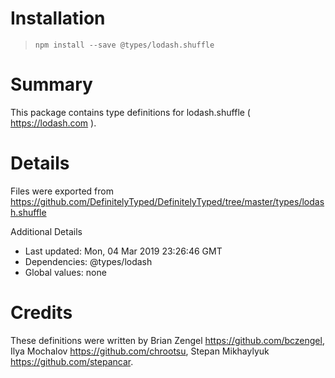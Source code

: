 # Installation
> `npm install --save @types/lodash.shuffle`

# Summary
This package contains type definitions for lodash.shuffle ( https://lodash.com ).

# Details
Files were exported from https://github.com/DefinitelyTyped/DefinitelyTyped/tree/master/types/lodash.shuffle

Additional Details
 * Last updated: Mon, 04 Mar 2019 23:26:46 GMT
 * Dependencies: @types/lodash
 * Global values: none

# Credits
These definitions were written by Brian Zengel <https://github.com/bczengel>, Ilya Mochalov <https://github.com/chrootsu>, Stepan Mikhaylyuk <https://github.com/stepancar>.
